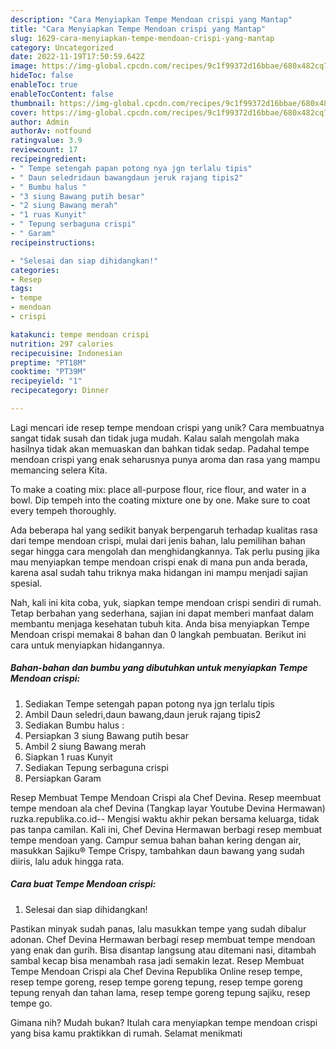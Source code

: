 ```yaml
---
description: "Cara Menyiapkan Tempe Mendoan crispi yang Mantap"
title: "Cara Menyiapkan Tempe Mendoan crispi yang Mantap"
slug: 1629-cara-menyiapkan-tempe-mendoan-crispi-yang-mantap
category: Uncategorized
date: 2022-11-19T17:50:59.642Z
image: https://img-global.cpcdn.com/recipes/9c1f99372d16bbae/680x482cq70/tempe-mendoan-crispi-foto-resep-utama.jpg
hideToc: false
enableToc: true
enableTocContent: false
thumbnail: https://img-global.cpcdn.com/recipes/9c1f99372d16bbae/680x482cq70/tempe-mendoan-crispi-foto-resep-utama.jpg
cover: https://img-global.cpcdn.com/recipes/9c1f99372d16bbae/680x482cq70/tempe-mendoan-crispi-foto-resep-utama.jpg
author: Admin
authorAv: notfound
ratingvalue: 3.9
reviewcount: 17
recipeingredient:
- " Tempe setengah papan potong nya jgn terlalu tipis"
- " Daun seledridaun bawangdaun jeruk rajang tipis2"
- " Bumbu halus "
- "3 siung Bawang putih besar"
- "2 siung Bawang merah"
- "1 ruas Kunyit"
- " Tepung serbaguna crispi"
- " Garam"
recipeinstructions:

- "Selesai dan siap dihidangkan!"
categories:
- Resep
tags:
- tempe
- mendoan
- crispi

katakunci: tempe mendoan crispi 
nutrition: 297 calories
recipecuisine: Indonesian
preptime: "PT18M"
cooktime: "PT39M"
recipeyield: "1"
recipecategory: Dinner

---
```





Lagi mencari ide resep tempe mendoan crispi yang unik? Cara membuatnya sangat tidak susah dan tidak juga mudah. Kalau salah mengolah maka hasilnya tidak akan memuaskan dan bahkan tidak sedap. Padahal tempe mendoan crispi yang enak seharusnya punya aroma dan rasa yang mampu memancing selera Kita.





To make a coating mix: place all-purpose flour, rice flour, and water in a bowl. Dip tempeh into the coating mixture one by one. Make sure to coat every tempeh thoroughly.

Ada beberapa hal yang sedikit banyak berpengaruh terhadap kualitas rasa dari tempe mendoan crispi, mulai dari jenis bahan, lalu pemilihan bahan segar hingga cara mengolah dan menghidangkannya. Tak perlu pusing jika mau menyiapkan tempe mendoan crispi enak di mana pun anda berada, karena asal sudah tahu triknya maka hidangan ini mampu menjadi sajian spesial.






Nah, kali ini kita coba, yuk, siapkan tempe mendoan crispi sendiri di rumah. Tetap berbahan yang sederhana, sajian ini dapat memberi manfaat dalam membantu menjaga kesehatan tubuh kita. Anda bisa menyiapkan Tempe Mendoan crispi memakai 8 bahan dan 0 langkah pembuatan. Berikut ini cara untuk menyiapkan hidangannya.

<!--inarticleads1-->

##### Bahan-bahan dan bumbu yang dibutuhkan untuk menyiapkan Tempe Mendoan crispi:

1. Sediakan  Tempe setengah papan potong nya jgn terlalu tipis
1. Ambil  Daun seledri,daun bawang,daun jeruk rajang tipis2
1. Sediakan  Bumbu halus :
1. Persiapkan 3 siung Bawang putih besar
1. Ambil 2 siung Bawang merah
1. Siapkan 1 ruas Kunyit
1. Sediakan  Tepung serbaguna crispi
1. Persiapkan  Garam


Resep Membuat Tempe Mendoan Crispi ala Chef Devina. Resep meembuat tempe mendoan ala chef Devina (Tangkap layar Youtube Devina Hermawan) ruzka.republika.co.id-- Mengisi waktu akhir pekan bersama keluarga, tidak pas tanpa camilan. Kali ini, Chef Devina Hermawan berbagi resep membuat tempe mendoan yang. Campur semua bahan bahan kering dengan air, masukkan Sajiku® Tempe Crispy, tambahkan daun bawang yang sudah diiris, lalu aduk hingga rata. 

<!--inarticleads2-->

##### Cara buat Tempe Mendoan crispi:


1. Selesai dan siap dihidangkan!

Pastikan minyak sudah panas, lalu masukkan tempe yang sudah dibalur adonan. Chef Devina Hermawan berbagi resep membuat tempe mendoan yang enak dan gurih. Bisa disantap langsung atau ditemani nasi, ditambah sambal kecap bisa menambah rasa jadi semakin lezat. Resep Membuat Tempe Mendoan Crispi ala Chef Devina Republika Online resep tempe, resep tempe goreng, resep tempe goreng tepung, resep tempe goreng tepung renyah dan tahan lama, resep tempe goreng tepung sajiku, resep tempe go. 

Gimana nih? Mudah bukan? Itulah cara menyiapkan tempe mendoan crispi yang bisa kamu praktikkan di rumah. Selamat menikmati
